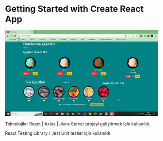 # Getting Started with Create React App

![](https://github.com/muratavci05/Unit-Test_IceCream-APP/blob/bce4d7b6c7174e7071fa6b1540436a1956947f7a/src/components/assets/view.gif)

Teknolojiler
React | Axios | Json-Server projeyi geliştirmek için kullanıldı.

React Testing Library / Jest Unit testler için kullanıldı
